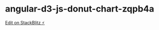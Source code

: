 # angular-d3-js-donut-chart-zqpb4a

[Edit on StackBlitz ⚡️](https://stackblitz.com/edit/angular-d3-js-donut-chart-zqpb4a)